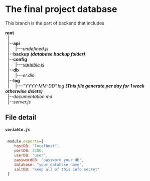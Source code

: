 # The final project database

This branch is the part of backend that includes

**root**<br>
&nbsp;&nbsp;|<br>
&nbsp;&nbsp;|--**api**<br>
&nbsp;&nbsp;|&nbsp;&nbsp;&nbsp;&nbsp;&nbsp;|---*undefined.js*<br>
&nbsp;&nbsp;|--**backup** ***(database backup folder)***<br>
&nbsp;&nbsp;|--**config**<br>
&nbsp;&nbsp;|&nbsp;&nbsp;&nbsp;&nbsp;&nbsp;|---[*variable.js*](https://github.com/Akaru1xR1N/clinic-project-db#variablejs "Jump to file detail")<br>
&nbsp;&nbsp;|--**db**<br>
&nbsp;&nbsp;|&nbsp;&nbsp;&nbsp;&nbsp;&nbsp;|---*er.dio*<br>
&nbsp;&nbsp;|--**log**<br>
&nbsp;&nbsp;|&nbsp;&nbsp;&nbsp;&nbsp;&nbsp;|---*"YYYY-MM-DD".log* ***(This file generate per day for 1 week otherwise delete)***<br>
&nbsp;&nbsp;|--*documentation.md*<br>
&nbsp;&nbsp;|--*server.js*<br>



## File detail
##### `variable.js`
```js
 module.exports={
    hostDB: "localhost",
    portDB: 3306,
    userDB: "user",
    passwordDB: "password your db",
    database: "your database name",
    saltDB: "keep all of this info secret"
 }
 ```